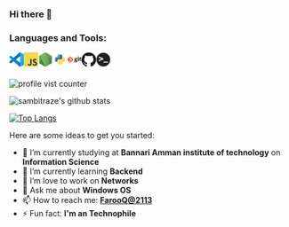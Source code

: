 ### Hi there 👋

### Languages and Tools:

<img align="left" alt="Visual Studio Code" width="26px" src="https://raw.githubusercontent.com/github/explore/80688e429a7d4ef2fca1e82350fe8e3517d3494d/topics/visual-studio-code/visual-studio-code.png" />
<img align="left" alt="JavaScript" width="26px" src="https://raw.githubusercontent.com/github/explore/80688e429a7d4ef2fca1e82350fe8e3517d3494d/topics/javascript/javascript.png" />
<img align="left" alt="Node.js" width="26px" src="https://raw.githubusercontent.com/github/explore/80688e429a7d4ef2fca1e82350fe8e3517d3494d/topics/nodejs/nodejs.png" />



<img align="left" alt="python" width="26px" src="https://raw.githubusercontent.com/github/explore/80688e429a7d4ef2fca1e82350fe8e3517d3494d/topics/python/python.png" />
<img align="left" alt="Git" width="26px" src="https://raw.githubusercontent.com/github/explore/80688e429a7d4ef2fca1e82350fe8e3517d3494d/topics/git/git.png" />
<img align="left" alt="GitHub" width="26px" src="https://raw.githubusercontent.com/github/explore/78df643247d429f6cc873026c0622819ad797942/topics/github/github.png" />
<img align="left" alt="CMD" width="26px" src="https://raw.githubusercontent.com/github/explore/80688e429a7d4ef2fca1e82350fe8e3517d3494d/topics/terminal/terminal.png" />
<br>
<br>

<p align="left"> <img src="https://komarev.com/ghpvc/?username=farooq-2113" alt="profile vist counter" /> </p>  

![sambitraze's github stats](https://github-readme-stats.vercel.app/api?username=farooq-2113&count_private=true&show_icons=true&theme=dark)

[![Top Langs](https://github-readme-stats.vercel.app/api/top-langs/?username=farooq-2113&theme=dark)](https://github.com/sambitraze/github-readme-stats)


Here are some ideas to get you started:

- 🔭 I’m currently studying at **Bannari Amman institute of technology** on **Information Science**
- 🌱 I’m currently learning **Backend**
- 👯 I’m love to work on **Networks**
- 💬 Ask me about **Windows OS**
- 📫 How to reach me: **[FarooQ@2113](https://www.linkedin.com/in/farooq-ahamed-543aa91b4/)**
- ⚡ Fun fact: **I'm an Technophile**

